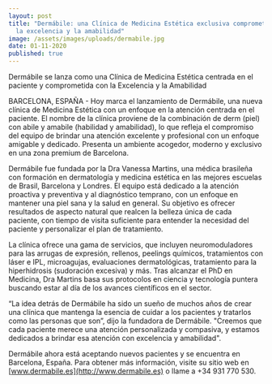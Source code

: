 ```yaml
---
layout: post
title: "Dermábile: una Clínica de Medicina Estética exclusiva comprometida con
  la excelencia y la amabilidad"
image: /assets/images/uploads/dermabile.jpg
date: 01-11-2020
published: true
---
```

Dermábile se lanza como una Clínica de Medicina Estética centrada en el paciente y comprometida con la Excelencia y la Amabilidad

BARCELONA, ESPAÑA - Hoy marca el lanzamiento de Dermábile, una nueva clínica de Medicina Estética con un enfoque en la atención centrada en el paciente. El nombre de la clínica proviene de la combinación de derm (piel) con abile y amabile (habilidad y amabilidad), lo que refleja el compromiso del equipo de brindar una atención excelente y profesional con un enfoque amigable y dedicado.  Presenta un ambiente acogedor, moderno y exclusivo en una zona premium de Barcelona.

Dermábile fue fundada por la Dra Vanessa Martins, una médica brasileña con formación en dermatología y medicina estética en las mejores escuelas de Brasil, Barcelona y Londres.  El equipo está dedicado a la atención proactiva y preventiva y al diagnóstico temprano, con un enfoque en mantener una piel sana y la salud en general. Su objetivo es ofrecer resultados de aspecto natural que realcen la belleza única de cada paciente, con tiempo de visita suficiente para entender la necesidad del paciente y personalizar el plan de tratamiento.

La clínica ofrece una gama de servicios, que incluyen neuromoduladores para las arrugas de expresión, rellenos, peelings químicos, tratamientos con láser e IPL, microagujas, evaluaciones dermatológicas, tratamiento para la hiperhidrosis (sudoración excesiva) y más. Tras alcanzar el PhD en Medicina, Dra Martins basa sus protocolos en ciencia y tecnología puntera buscando estar al día de los avances científicos en el sector.

“La idea detrás de Dermábile ha sido un sueño de muchos años de crear una clínica que mantenga la esencia de cuidar a los pacientes y tratarlos como las personas que son”, dijo la fundadora de Dermábile. "Creemos que cada paciente merece una atención personalizada y compasiva, y estamos dedicados a brindar esa atención con excelencia y amabilidad".

Dermábile ahora está aceptando nuevos pacientes y se encuentra en Barcelona, España. Para obtener más información, visite su sitio web en \[www.dermabile.es](http://www.dermabile.es) o llame a +34 931 770 530.